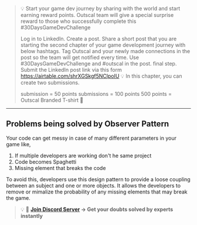 >💡 Start your game dev journey by sharing with the world and start earning reward points. Outscal team will give a special surprise reward to those who successfully complete this #30DaysGameDevChallenge
>
>Log in to LinkedIn.
Create a post.
Share a short post that you are starting the second chapter of your game development journey with below hashtags.
Tag Outscal and your newly made connections in the post so the team will get notified every time. Use #30DaysGameDevChallenge and #outscal in the post. final step. Submit the LinkedIn post link via this form https://airtable.com/shrXGSkgf5NClpoIU
💡 In this chapter, you can create two submissions.
>
>submission = 50 points
submissions = 100 points
500 points = Outscal Branded T-shirt 👕
>
---
## Problems being solved by Observer Pattern
Your code can get messy in case of many different parameters in your game like,
1. If multiple developers are working don't he same project
2. Code becomes Spaghetti
3. Missing element that breaks the code
 
To avoid this, developers use this design pattern to provide a loose coupling between an subject and one or more objects. It allows the developers to remove or mimalize the probability of any missing elements that may break the game.


>💡 🚀 **[Join Discord Server](https://discord.gg/J5zDscnzms) → Get your doubts solved by experts instantly**
